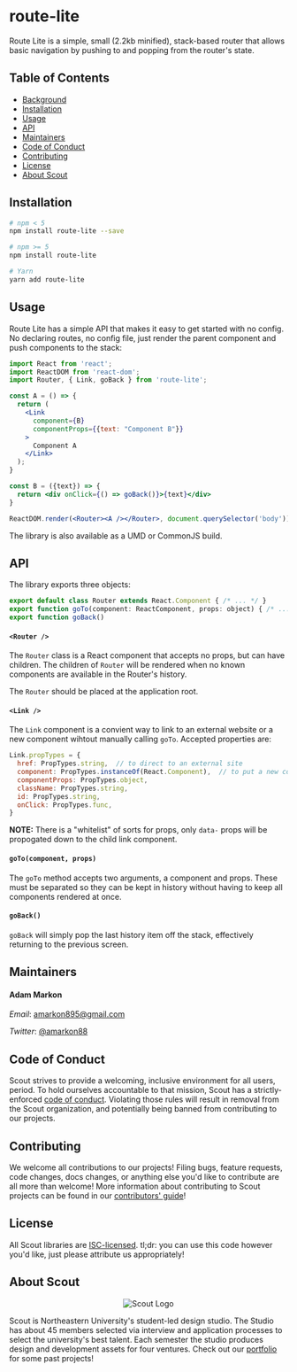 # route-lite

Route Lite is a simple, small (2.2kb minified), stack-based router that allows basic navigation by pushing to and popping from the router's state.

## Table of Contents

* [Background](#background)
* [Installation](#installation)
* [Usage](#usage)
* [API](#api)
* [Maintainers](#maintainers)
* [Code of Conduct](#code-of-conduct)
* [Contributing](#contributing)
* [License](#license)
* [About Scout](#about-scout)

## Installation

```sh
# npm < 5
npm install route-lite --save

# npm >= 5
npm install route-lite

# Yarn
yarn add route-lite
```

## Usage

Route Lite has a simple API that makes it easy to get started with no config. No declaring routes, no config file, just render the parent component and push components to the stack:

```jsx
import React from 'react';
import ReactDOM from 'react-dom';
import Router, { Link, goBack } from 'route-lite';

const A = () => {
  return (
    <Link
      component={B}
      componentProps={{text: "Component B"}}
    >
      Component A
    </Link>
  );
}

const B = ({text}) => {
  return <div onClick={() => goBack()}>{text}</div>
}

ReactDOM.render(<Router><A /></Router>, document.querySelector('body'));
```

The library is also available as a UMD or CommonJS build.

## API

The library exports three objects:

```js
export default class Router extends React.Component { /* ... */ }
export function goTo(component: ReactComponent, props: object) { /* ... */ }
export function goBack()
```

#### `<Router />`

The `Router` class is a React component that accepts no props, but can have children. The children of `Router` will be rendered when no known components are available in the Router's history.

The `Router` should be placed at the application root.

#### `<Link />`

The `Link` component is a convient way to link to an external website or a new component wihtout manually calling `goTo`. Accepted properties are:

```js
Link.propTypes = {
  href: PropTypes.string,  // to direct to an external site
  component: PropTypes.instanceOf(React.Component),  // to put a new component on the stack
  componentProps: PropTypes.object,
  className: PropTypes.string,
  id: PropTypes.string,
  onClick: PropTypes.func,
}
```

**NOTE:** There is a "whitelist" of sorts for props, only `data-` props will be propogated down to the child link component.

#### `goTo(component, props)`

The `goTo` method accepts two arguments, a component and props. These must be separated so they can be kept in history without having to keep all components rendered at once.

#### `goBack()`

`goBack` will simply pop the last history item off the stack, effectively returning to the previous screen.

## Maintainers

#### Adam Markon

_Email_: [amarkon895@gmail.com](mailto:amarkon895@gmail.com)

_Twitter_: [@amarkon88](https://twitter.com/amarkon88)

## Code of Conduct

Scout strives to provide a welcoming, inclusive environment for all users, period. To hold ourselves accountable to that mission, Scout has a strictly-enforced [code of conduct](https://github.com/Scout-NU/open-source/blob/develop/CODE_OF_CONDUCT.md). Violating those rules will result in removal from the Scout organization, and potentially being banned from contributing to our projects.

## Contributing

We welcome all contributions to our projects! Filing bugs, feature requests, code changes, docs changes, or anything else you'd like to contribute are all more than welcome! More information about contributing to Scout projects can be found in our [contributors' guide](/CONTRIBUTING.md)!

## License

All Scout libraries are [ISC-licensed](/LICENSE). tl;dr: you can use this code however you'd like, just please attribute us appropriately!

## About Scout

<p  align="center">
  <img src="https://web.northeastern.edu/scout/wp-content/themes/scout/images/logo.png" alt="Scout Logo" />
</p>

Scout is Northeastern University's student-led design studio. The Studio has about 45 members selected via interview and application processes to select the university's best talent. Each semester the studio produces design and development assets for four ventures. Check out our [portfolio](https://web.northeastern.edu/scout/portfolio) for some past projects!
